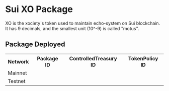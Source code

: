 # Sui XO Package

XO is the xociety's token used to maintain echo-system on Sui blockchain. It has 9 decimals, and the smallest unit (10^-9) is called "motus".

## Package Deployed

<table>
<tr>
<th>Network</th>
<th>Package ID</th>
<th>ControlledTreasury ID</th>
<th>TokenPolicy ID</th>
</tr>
<tr>
<td>Mainnet</td>
<td><code></code></td>
<td><code></code></td>
<td><code></code></td>
</tr>
<tr>
<td>Testnet</td>
<td><code></code></td>
<td><code></code></td>
<td><code></code></td>
</tr>
</table>
